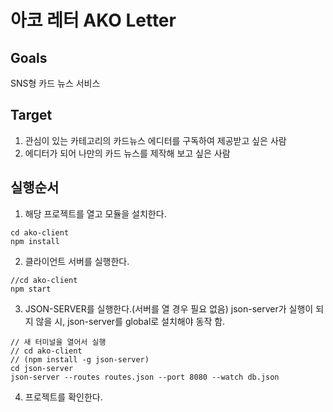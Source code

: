 # 아코 레터 AKO Letter

## Goals
SNS형 카드 뉴스 서비스

## Target
1. 관심이 있는 카테고리의 카드뉴스 에디터를 구독하여 제공받고 싶은 사람
2. 에디터가 되어 나만의 카드 뉴스를 제작해 보고 싶은 사람

## 실행순서
1. 해당 프로젝트를 열고 모듈을 설치한다.
```
cd ako-client
npm install
```
2. 클라이언트 서버를 실행한다.
```
//cd ako-client
npm start
```
3. JSON-SERVER를 실행한다.(서버를 열 경우 필요 없음)
json-server가 실행이 되지 않을 시, json-server를 global로 설치해야 동작 함.
```
// 새 터미널을 열어서 실행
// cd ako-client
// (npm install -g json-server)
cd json-server
json-server --routes routes.json --port 8080 --watch db.json
```
4. 프로젝트를 확인한다.


